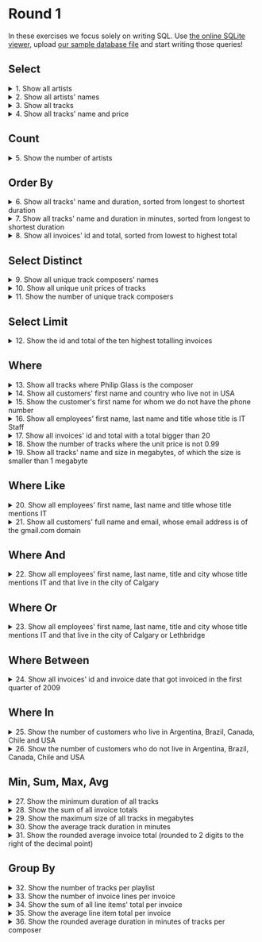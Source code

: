 # Round 1

In these exercises we focus solely on writing SQL. Use [the online SQLite viewer](https://inloop.github.io/sqlite-viewer/), upload [our sample database file](file:///C:/Users/Seni/Desktop/databases_chinook-database%20at%20master%20%C2%B7%20HackYourFutureBelgium_databases.html) and start writing those queries!
## Select
<details><summary>1. Show all artists</summary>

```sql
SELECT
    *
FROM
    Artist;
```
</details>
<details><summary>2. Show all artists' names</summary>

```sql
SELECT
    Name
FROM
    Artist;
```
</details>
<details><summary>3. Show all tracks</summary>

```sql
SELECT
    *
FROM
    Track;
```
</details>
<details><summary>4. Show all tracks' name and price</summary>

```sql
SELECT
    Name,
    UnitPrice
FROM
    Track;
```
</details>

## Count
<details><summary>5. Show the number of artists</summary>

```sql
SELECT count(*)
FROM Artist;
```
</details>

## Order By
<details><summary>6. Show all tracks' name and duration, sorted from longest to shortest duration</summary>

```sql
SELECT
    Name,
    Milliseconds
FROM
    Track
ORDER BY
    Milliseconds DESC;
```
</details>
<details><summary>7. Show all tracks' name and duration in minutes, sorted from longest to shortest duration</summary>

```sql
SELECT
    Name,
    Milliseconds / 1000 / 60 AS Minutes
FROM
    Track
ORDER BY
    Milliseconds DESC;
```
</details>
<details><summary>8. Show all invoices' id and total, sorted from lowest to highest total</summary>

```sql
SELECT
    InvoiceId,
    Total
FROM
    Invoice
ORDER BY
    Total;
```
</details>

## Select Distinct
<details><summary>9. Show all unique track composers' names</summary>

```sql
SELECT DISTINCT
    Composer
FROM
    Track;
```
</details>
<details><summary>10. Show all unique unit prices of tracks</summary>

```sql
SELECT DISTINCT
    UnitPrice
FROM
    Track;
```
</details>
<details><summary>11. Show the number of unique track composers</summary>

```sql
SELECT
    count(DISTINCT Composer)
FROM
    Track;
```
</details>

## Select Limit
<details><summary>12. Show the id and total of the ten highest totalling invoices</summary>

```sql
SELECT
    InvoiceId,
    Total
FROM
    Invoice
ORDER BY
    Total DESC
LIMIT 10;
```
</details>

## Where
<details><summary>13. Show all tracks where Philip Glass is the composer</summary>

```sql
SELECT
    *
FROM
    Track
WHERE Composer = 'Philip Glass'
```
</details>
<details><summary>14. Show all customers' first name and country who live not in USA</summary>

```sql
SELECT
    FirstName,
    Country
FROM
    Customer
WHERE
    Country != 'USA';

-- OR

SELECT
    FirstName,
    Country
FROM
    Customer
WHERE
    Country IS NOT 'USA';
```
</details>
<details><summary>15. Show the customer's first name for whom we do not have the phone number</summary>

```sql
SELECT
    FirstName
FROM
    Customer
WHERE
    Phone IS NULL;
```
</details>
<details><summary>16. Show all employees' first name, last name and title whose title is IT Staff</summary>

```sql
SELECT
    FirstName,
    LastName,
    Title
FROM
    Employee
WHERE
    Title = 'IT Staff';
```
</details>
<details><summary>17. Show all invoices' id and total with a total bigger than 20</summary>

```sql
SELECT
    InvoiceId,
    Total
FROM
    Invoice
WHERE
    Total > 20;
```
</details>
<details><summary>18. Show the number of tracks where the unit price is not 0.99</summary>

```sql
SELECT count(*)
FROM
    Track
where UnitPrice != '0.99';
```
</details>
<details><summary>19. Show all tracks' name and size in megabytes, of which the size is smaller than 1 megabyte</summary>

```sql
SELECT
    Name,
    cast(Bytes AS REAL) / 1000 / 1000 AS Megabytes
FROM
    Track
WHERE
    Bytes / 1000 / 1000 <= 1;

---

-- Using the column alias we avoid repeating ourselves
SELECT
    Name,
    cast(Bytes AS REAL) / 1000 / 1000 AS Megabytes
FROM
    Track
WHERE
    Megabytes <= 1;
```
</details>

## Where Like
<details><summary>20. Show all employees' first name, last name and title whose title mentions IT</summary>

```sql
SELECT
    FirstName,
    LastName,
    Title
FROM
    Employee
WHERE
    Title LIKE '%IT%';
```
</details>
<details><summary>21. Show all customers' full name and email, whose email address is of the gmail.com domain</summary>

```sql
-- The || operator is "concatenate" - it joins together the two strings of its operands.
SELECT
    FirstName || ' ' || LastName as FullName,
    Email
FROM
    Customer
WHERE
    Email LIKE '%gmail.com';
```
</details>

## Where And
<details><summary>22. Show all employees' first name, last name, title and city whose title mentions IT and that live in the city of Calgary</summary>

```sql
SELECT
    FirstName,
    LastName,
    Title,
    City
FROM
    Employee
WHERE
    Title LIKE '%IT%'
    AND City = 'Calgary';
```
</details>

## Where Or
<details><summary>23. Show all employees' first name, last name, title and city whose title mentions IT and that live in the city of Calgary or Lethbridge</summary>

```sql
SELECT
    FirstName,
    LastName,
    Title,
    City
FROM
    Employee
WHERE
    Title LIKE '%IT%'
    AND(City = 'Calgary'
        OR City = 'Lethbridge');
```
</details>

## Where Between
<details><summary>24. Show all invoices' id and invoice date that got invoiced in the first quarter of 2009</summary>

```sql
SELECT
    InvoiceId,
    InvoiceDate
FROM
    Invoice
WHERE
    InvoiceDate BETWEEN '2009-01-01' AND '2009-03-31';
```

</details>

## Where In
<details><summary>25. Show the number of customers who live in Argentina, Brazil, Canada, Chile and USA</summary>

```sql
SELECT
    count(*)
FROM
    Customer
WHERE
    Country IN('Argentina', 'Brazil', 'Canada', 'Chile', 'USA');
```
</details>
<details><summary>26. Show the number of customers who do not live in Argentina, Brazil, Canada, Chile and USA</summary>

```sql
SELECT
    count(*)
FROM
    Customer
WHERE
    Country NOT IN('Argentina', 'Brazil', 'Canada', 'Chile', 'USA');
```
</details>

## Min, Sum, Max, Avg
<details><summary>27. Show the minimum duration of all tracks</summary>

```sql
SELECT
    min(Milliseconds) AS MinimumDuration
FROM
    Track;
```
</details>
<details><summary>28. Show the sum of all invoice totals</summary>

```sql
SELECT
    sum(Total)
FROM
    Invoice;
```
</details>
<details><summary>29. Show the maximum size of all tracks in megabytes</summary>

```sql
SELECT
    max(Bytes / 1000 / 1000) AS MaximumInMegabytes
FROM
    Track;
```
</details>
<details><summary>30. Show the average track duration in minutes</summary>

```sql
SELECT
    avg(Milliseconds / 1000 / 60) AS AverageInMinutes
FROM
    Track;
```
</details>
<details><summary>31. Show the rounded average invoice total (rounded to 2 digits to the right of the decimal point)</summary>

```sql
SELECT
    round(avg(Total), 2) AS AverageTotal
FROM
    Invoice;
```
</details>

## Group By
<details><summary>32. Show the number of tracks per playlist</summary>

```sql
SELECT
    PlaylistId,
    count(*)
FROM
    PlaylistTrack
GROUP BY
    PlaylistId;
```
</details>
<details><summary>33. Show the number of invoice lines per invoice</summary>

```sql
SELECT
    InvoiceId,
    count(*)
FROM
    InvoiceLine
GROUP BY
    InvoiceId;
```
</details>
<details><summary>34. Show the sum of all line items' total per invoice</summary>

```sql
SELECT
    InvoiceId,
    sum(UnitPrice * Quantity) AS AverageLineItemTotal
FROM
    InvoiceLine
GROUP BY
    InvoiceId;
```
</details>
<details><summary>35. Show the average line item total per invoice</summary>

```sql
SELECT
    InvoiceId,
    avg(UnitPrice * Quantity) AS AverageLineItemTotal
FROM
    InvoiceLine
GROUP BY
    InvoiceId;
```
</details>
<details><summary>36. Show the rounded average duration in minutes of tracks per composer</summary>

```sql
SELECT
    Composer,
    round(avg(Milliseconds / 1000 / 60), 2) AS AverageDurationInMinutes
FROM
    Track
WHERE
    Composer IS NOT NULL
GROUP BY
    Composer;
```
</details>
